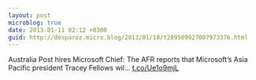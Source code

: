 ```yaml
---
layout: post
microblog: true
date: 2013-01-11 02:12 +0300
guid: http://desparoz.micro.blog/2013/01/10/t289509927007973376.html
---
```

Australia Post hires Microsoft Chief: The AFR reports that Microsoft’s Asia Pacific president Tracey Fellows wil... [t.co/Ue1o9mjL](http://t.co/Ue1o9mjL)
